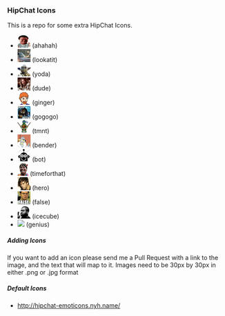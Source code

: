 ### HipChat Icons

This is a repo for some extra HipChat Icons.

* ![](icons/dennis.jpg) (ahahah)
* ![](icons/lookatit.jpg) (lookatit)
* ![](icons/yoda.jpg) (yoda)
* ![](icons/dude.jpg) (dude)
* ![](icons/ginger-fury.jpg) (ginger)
* ![](icons/sc.png) (gogogo)
* ![](icons/tmnt.png) (tmnt)
* ![](icons/bender.jpg) (bender)
* ![](icons/robot.png) (bot)
* ![](icons/timeforthat.gif) (timeforthat)
* ![](icons/hero.jpg) (hero)
* ![](icons/false.jpg) (false)
* ![](icons/ice_cube.png) (icecube)
* ![](icons/genius.png) (genius)

##### Adding Icons

If you want to add an icon please send me a Pull Request with a link to the image, and the text that will map to it. Images need to be 30px by 30px in either .png or .jpg format


##### Default Icons

* http://hipchat-emoticons.nyh.name/
